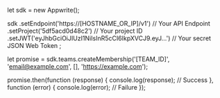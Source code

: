 let sdk = new Appwrite();

sdk
    .setEndpoint('https://[HOSTNAME_OR_IP]/v1') // Your API Endpoint
    .setProject('5df5acd0d48c2') // Your project ID
    .setJWT('eyJhbGciOiJIUzI1NiIsInR5cCI6IkpXVCJ9.eyJ...') // Your secret JSON Web Token
;

let promise = sdk.teams.createMembership('[TEAM_ID]', 'email@example.com', [], 'https://example.com');

promise.then(function (response) {
    console.log(response); // Success
}, function (error) {
    console.log(error); // Failure
});